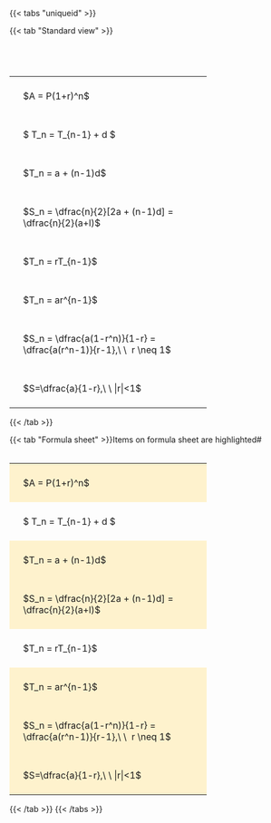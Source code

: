 ---
---

{{< tabs "uniqueid" >}}

{{< tab "Standard view" >}}

#  
<br>
<style type="text/css">
#T_31f25 th.col_heading {
  text-align: left;
  font-size: 1em;
}
#T_31f25 td {
  text-align: left;
  font-size: 1em;
  padding: 1.5em;
}
#T_31f25_row0_col0, #T_31f25_row1_col0, #T_31f25_row2_col0, #T_31f25_row3_col0, #T_31f25_row4_col0, #T_31f25_row5_col0, #T_31f25_row6_col0, #T_31f25_row7_col0 {
  width: 300px;
  white-space: pre-wrap;
}
</style>
<table id="T_31f25">
  <thead>
  </thead>
  <tbody>
    <tr>
      <td id="T_31f25_row0_col0" class="data row0 col0" >$A = P(1+r)^n$</td>
    </tr>
    <tr>
      <td id="T_31f25_row1_col0" class="data row1 col0" >$ T_n = T_{n-1} + d $</td>
    </tr>
    <tr>
      <td id="T_31f25_row2_col0" class="data row2 col0" >$T_n = a + (n-1)d$</td>
    </tr>
    <tr>
      <td id="T_31f25_row3_col0" class="data row3 col0" >$S_n = \dfrac{n}{2}[2a + (n-1)d] = \dfrac{n}{2}(a+l)$</td>
    </tr>
    <tr>
      <td id="T_31f25_row4_col0" class="data row4 col0" >$T_n = rT_{n-1}$</td>
    </tr>
    <tr>
      <td id="T_31f25_row5_col0" class="data row5 col0" >$T_n = ar^{n-1}$</td>
    </tr>
    <tr>
      <td id="T_31f25_row6_col0" class="data row6 col0" >$S_n = \dfrac{a(1-r^n)}{1-r} = \dfrac{a(r^n-1)}{r-1},\ \  r \neq 1$</td>
    </tr>
    <tr>
      <td id="T_31f25_row7_col0" class="data row7 col0" >$S=\dfrac{a}{1-r},\ \ |r|<1$</td>
    </tr>
  </tbody>
</table>
{{< /tab >}}

{{< tab "Formula sheet" >}}Items on formula sheet are highlighted#  
<br>
<style type="text/css">
#T_854a5 th.col_heading {
  text-align: left;
  font-size: 1em;
}
#T_854a5 td {
  text-align: left;
  font-size: 1em;
  padding: 1.5em;
}
#T_854a5_row0_col0, #T_854a5_row2_col0, #T_854a5_row3_col0, #T_854a5_row5_col0, #T_854a5_row6_col0, #T_854a5_row7_col0 {
  width: 300px;
  background-color: rgba(255,194,10, 0.2);
  white-space: pre-wrap;
}
#T_854a5_row1_col0, #T_854a5_row4_col0 {
  width: 300px;
  white-space: pre-wrap;
}
</style>
<table id="T_854a5">
  <thead>
  </thead>
  <tbody>
    <tr>
      <td id="T_854a5_row0_col0" class="data row0 col0" >$A = P(1+r)^n$</td>
    </tr>
    <tr>
      <td id="T_854a5_row1_col0" class="data row1 col0" >$ T_n = T_{n-1} + d $</td>
    </tr>
    <tr>
      <td id="T_854a5_row2_col0" class="data row2 col0" >$T_n = a + (n-1)d$</td>
    </tr>
    <tr>
      <td id="T_854a5_row3_col0" class="data row3 col0" >$S_n = \dfrac{n}{2}[2a + (n-1)d] = \dfrac{n}{2}(a+l)$</td>
    </tr>
    <tr>
      <td id="T_854a5_row4_col0" class="data row4 col0" >$T_n = rT_{n-1}$</td>
    </tr>
    <tr>
      <td id="T_854a5_row5_col0" class="data row5 col0" >$T_n = ar^{n-1}$</td>
    </tr>
    <tr>
      <td id="T_854a5_row6_col0" class="data row6 col0" >$S_n = \dfrac{a(1-r^n)}{1-r} = \dfrac{a(r^n-1)}{r-1},\ \  r \neq 1$</td>
    </tr>
    <tr>
      <td id="T_854a5_row7_col0" class="data row7 col0" >$S=\dfrac{a}{1-r},\ \ |r|<1$</td>
    </tr>
  </tbody>
</table>
{{< /tab >}}
{{< /tabs >}}